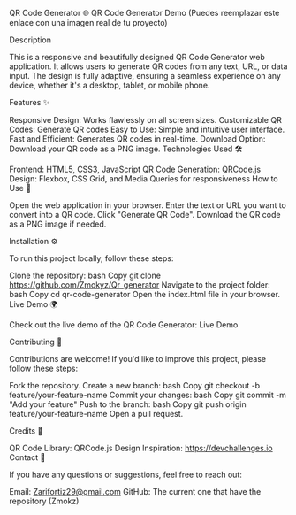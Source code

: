 
QR Code Generator 🌐
QR Code Generator Demo
(Puedes reemplazar este enlace con una imagen real de tu proyecto)

Description

This is a responsive and beautifully designed QR Code Generator web application. It allows users to generate QR codes from any text, URL, or data input. The design is fully adaptive, ensuring a seamless experience on any device, whether it's a desktop, tablet, or mobile phone.

Features ✨

Responsive Design: Works flawlessly on all screen sizes.
Customizable QR Codes: Generate QR codes
Easy to Use: Simple and intuitive user interface.
Fast and Efficient: Generates QR codes in real-time.
Download Option: Download your QR code as a PNG image.
Technologies Used 🛠️

Frontend: HTML5, CSS3, JavaScript
QR Code Generation: QRCode.js 
Design: Flexbox, CSS Grid, and Media Queries for responsiveness
How to Use 🚀

Open the web application in your browser.
Enter the text or URL you want to convert into a QR code.
Click "Generate QR Code".
Download the QR code as a PNG image if needed.

Installation ⚙️

To run this project locally, follow these steps:

Clone the repository:
bash
Copy
git clone https://github.com/Zmokyz/Qr_generator
Navigate to the project folder:
bash
Copy
cd qr-code-generator
Open the index.html file in your browser.
Live Demo 🌍

Check out the live demo of the QR Code Generator:
Live Demo

Contributing 🤝

Contributions are welcome! If you'd like to improve this project, please follow these steps:

Fork the repository.
Create a new branch:
bash
Copy
git checkout -b feature/your-feature-name
Commit your changes:
bash
Copy
git commit -m "Add your feature"
Push to the branch:
bash
Copy
git push origin feature/your-feature-name
Open a pull request.

Credits 🙌

QR Code Library: QRCode.js
Design Inspiration: https://devchallenges.io
Contact 📧

If you have any questions or suggestions, feel free to reach out:

Email: Zarifortiz29@gmail.com
GitHub: The current one that have the repository (Zmokz)
